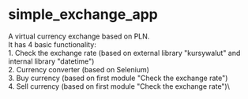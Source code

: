 # simple_exchange_app 
A virtual currency exchange based on PLN.\
It has 4 basic functionality:\
        1. Check the exchange rate (based on external library "kursywalut" and internal library "datetime")\
        2. Currency converter (based on Selenium)\
        3. Buy currency (based on first module "Check the exchange rate")\
        4. Sell currency (based on first module "Check the exchange rate")\

